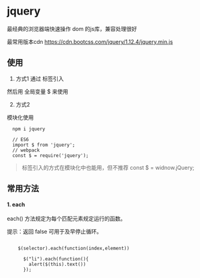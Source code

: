 

# jquery

最经典的浏览器端快速操作 dom 的js库，兼容处理很好

最常用版本cdn
https://cdn.bootcss.com/jquery/1.12.4/jquery.min.js


## 使用

1. 方式1
通过 <script src="https://cdn.bootcss.com/jquery/1.12.4/jquery.min.js"></script> 标签引入

然后用 全局变量 $ 来使用


2. 方式2

模块化使用

```
  npm i jquery

  // ES6
  import $ from 'jquery';
  // webpack 
  const $ = require('jquery');

```


> 标签引入的方式在模块化中也能用，但不推荐  const $ = widnow.jQuery;





## 常用方法


#### 1. each

  each() 方法规定为每个匹配元素规定运行的函数。

提示：返回 false 可用于及早停止循环。

```

	$(selector).each(function(index,element))

```

```
	  $("li").each(function(){
	    alert($(this).text())
	  });
```
